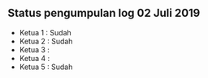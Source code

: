 Status pengumpulan log 02 Juli 2019
---
* Ketua 1 : Sudah
* Ketua 2 : Sudah
* Ketua 3 : 
* Ketua 4 : 
* Ketua 5 : Sudah
